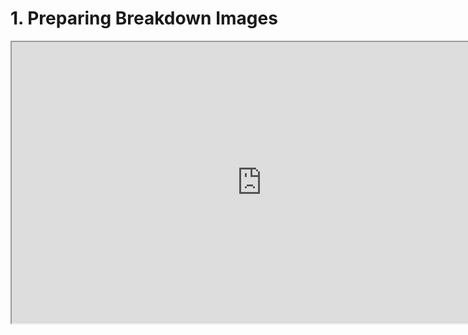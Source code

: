 # 1. Preparing Breakdown Images

<p><iframe title="YouTube video player" src="https://www.youtube.com/embed/lF6fJ-MjXn0?rel=0" width="800" height="450" allowfullscreen="allowfullscreen" allow="accelerometer; autoplay; clipboard-write; encrypted-media; gyroscope; picture-in-picture"></iframe></p>